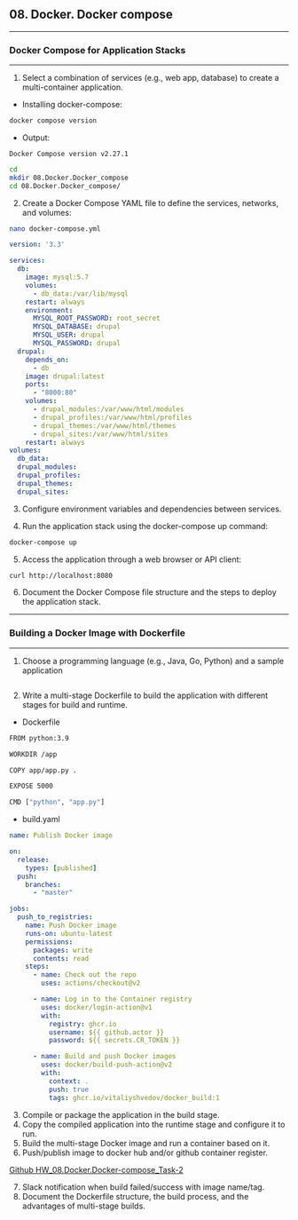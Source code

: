 ## 08. Docker. Docker compose

---

### Docker Compose for Application Stacks

---

1. Select a combination of services (e.g., web app, database) to create a multi-container application.

- Installing docker-compose:

```bash
docker compose version
```

- Output:

```
Docker Compose version v2.27.1
```

```bash
cd
mkdir 08.Docker.Docker_compose
cd 08.Docker.Docker_compose/
```

2. Create a Docker Compose YAML file to define the services, networks, and volumes:

```bash
nano docker-compose.yml
```
```yml
version: '3.3'

services:
  db:
    image: mysql:5.7
    volumes:
      - db_data:/var/lib/mysql
    restart: always
    environment:
      MYSQL_ROOT_PASSWORD: root_secret
      MYSQL_DATABASE: drupal
      MYSQL_USER: drupal
      MYSQL_PASSWORD: drupal
  drupal:
    depends_on:
      - db
    image: drupal:latest
    ports:
      - "8000:80"
    volumes:
      - drupal_modules:/var/www/html/modules
      - drupal_profiles:/var/www/html/profiles
      - drupal_themes:/var/www/html/themes
      - drupal_sites:/var/www/html/sites
    restart: always
volumes:
  db_data:
  drupal_modules:
  drupal_profiles:
  drupal_themes:
  drupal_sites:
```

3. Configure environment variables and dependencies between services.

4. Run the application stack using the docker-compose up command:

```bash
docker-compose up
```

5. Access the application through a web browser or API client:

```bash
curl http://localhost:8080
```

6. Document the Docker Compose file structure and the steps to deploy the application stack.


---

### Building a Docker Image with Dockerfile

---

1. Choose a programming language (e.g., Java, Go, Python) and a sample application

```pyton

```

2. Write a multi-stage Dockerfile to build the application with different stages for build and runtime.

- Dockerfile

```bash
FROM python:3.9

WORKDIR /app

COPY app/app.py .

EXPOSE 5000

CMD ["python", "app.py"]
```

- build.yaml

```yaml
name: Publish Docker image

on:
  release:
    types: [published]
  push:
    branches:
      - "master"

jobs:
  push_to_registries:
    name: Push Docker image
    runs-on: ubuntu-latest
    permissions:
      packages: write
      contents: read
    steps:
      - name: Check out the repo
        uses: actions/checkout@v2

      - name: Log in to the Container registry
        uses: docker/login-action@v1
        with:
          registry: ghcr.io
          username: ${{ github.actor }}
          password: ${{ secrets.CR_TOKEN }}

      - name: Build and push Docker images
        uses: docker/build-push-action@v2
        with:
          context: .
          push: true
          tags: ghcr.io/vitaliyshvedov/docker_build:1
```

3. Compile or package the application in the build stage.
4. Copy the compiled application into the runtime stage and configure it to run.
5. Build the multi-stage Docker image and run a container based on it.
6. Push/publish image to docker hub and/or github container register.

[Github HW_08.Docker.Docker-compose_Task-2](https://github.com/Patsa-Vatsa/HW_08.Docker.Docker-compose_Task-2)

7. Slack notification when build failed/success with image name/tag.
8. Document the Dockerfile structure, the build process, and the advantages of multi-stage builds.